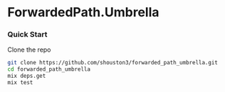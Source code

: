 # ForwardedPath.Umbrella

### Quick Start

Clone the repo

```bash
git clone https://github.com/shouston3/forwarded_path_umbrella.git
cd forwarded_path_umbrella
mix deps.get
mix test
```
